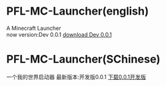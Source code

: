 # PFL-MC-Launcher(english)
A Minecraft Launcher  
now version:Dev 0.0.1 <a  href ="https://github.com/ONLYAORGANIZATION/PFL-MC-Launcher/releases/tag/0.0.1">download Dev 0.0.1 </a>
# PFL-MC-Launcher(SChinese)
一个我的世界启动器
最新版本:开发版0.0.1 <a  href ="https://github.com/ONLYAORGANIZATION/PFL-MC-Launcher/releases/tag/0.0.1">下载0.0.1开发版 </a>
